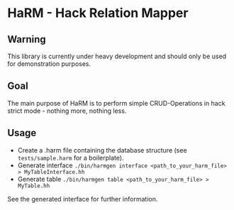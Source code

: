 HaRM - Hack Relation Mapper
===========================

Warning
-------

This library is currently under heavy development and should only be used for
demonstration purposes.

Goal
----

The main purpose of HaRM is to perform simple CRUD-Operations in hack strict
mode - nothing more, nothing less.

Usage
-----

- Create a .harm file containing the database structure (see `tests/sample.harm` for a
boilerplate).
- Generate interface `./bin/harmgen interface <path_to_your_harm_file> > MyTableInterface.hh`
- Generate table `./bin/harmgen table <path_to_your_harm_file> > MyTable.hh`

See the generated interface for further information.
